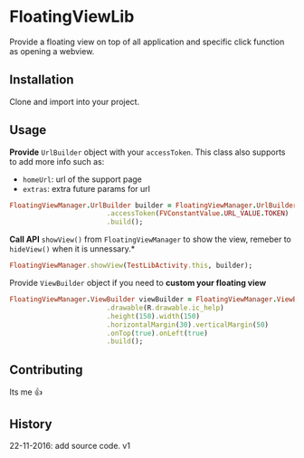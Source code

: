 # FloatingViewLib
Provide a floating view on top of all application and specific click function as opening a webview.
## Installation
Clone and import into your project.
## Usage
**Provide** `UrlBuilder` object with your `accessToken`.
This class also supports to add more info such as: 
  * `homeUrl`: url of the support page
  * `extras`: extra future params for url
```ruby
FloatingViewManager.UrlBuilder builder = FloatingViewManager.UrlBuilder.newBuilder()
                        .accessToken(FVConstantValue.URL_VALUE.TOKEN)
                        .build();
```              
**Call API** `showView()` from `FloatingViewManager` to show the view, remeber to `hideView()` when it is unnessary.*
```ruby
FloatingViewManager.showView(TestLibActivity.this, builder);
```
Provide `ViewBuilder` object if you need to **custom your floating view**
```ruby
FloatingViewManager.ViewBuilder viewBuilder = FloatingViewManager.ViewBuilder.newBuilder()
                        .drawable(R.drawable.ic_help)
                        .height(150).width(150)
                        .horizontalMargin(30).verticalMargin(50)
                        .onTop(true).onLeft(true)
                        .build();
```
## Contributing
Its me :+1:
## History
22-11-2016: add source code. v1
